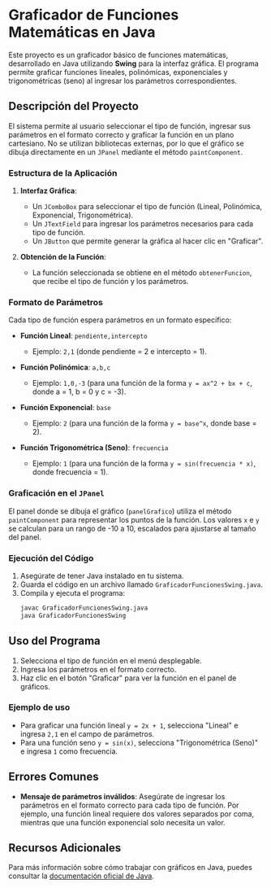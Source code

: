 
# Graficador de Funciones Matemáticas en Java

Este proyecto es un graficador básico de funciones matemáticas, desarrollado en Java utilizando **Swing** para la interfaz gráfica. El programa permite graficar funciones lineales, polinómicas, exponenciales y trigonométricas (seno) al ingresar los parámetros correspondientes.

## Descripción del Proyecto

El sistema permite al usuario seleccionar el tipo de función, ingresar sus parámetros en el formato correcto y graficar la función en un plano cartesiano. No se utilizan bibliotecas externas, por lo que el gráfico se dibuja directamente en un `JPanel` mediante el método `paintComponent`.

### Estructura de la Aplicación

1. **Interfaz Gráfica**:
   - Un `JComboBox` para seleccionar el tipo de función (Lineal, Polinómica, Exponencial, Trigonométrica).
   - Un `JTextField` para ingresar los parámetros necesarios para cada tipo de función.
   - Un `JButton` que permite generar la gráfica al hacer clic en "Graficar".

2. **Obtención de la Función**:
   - La función seleccionada se obtiene en el método `obtenerFuncion`, que recibe el tipo de función y los parámetros.

### Formato de Parámetros

Cada tipo de función espera parámetros en un formato específico:

- **Función Lineal**: `pendiente,intercepto`
  - Ejemplo: `2,1` (donde pendiente = 2 e intercepto = 1).

- **Función Polinómica**: `a,b,c`
  - Ejemplo: `1,0,-3` (para una función de la forma `y = ax^2 + bx + c`, donde a = 1, b = 0 y c = -3).

- **Función Exponencial**: `base`
  - Ejemplo: `2` (para una función de la forma `y = base^x`, donde base = 2).

- **Función Trigonométrica (Seno)**: `frecuencia`
  - Ejemplo: `1` (para una función de la forma `y = sin(frecuencia * x)`, donde frecuencia = 1).

### Graficación en el `JPanel`

El panel donde se dibuja el gráfico (`panelGrafico`) utiliza el método `paintComponent` para representar los puntos de la función. Los valores `x` e `y` se calculan para un rango de -10 a 10, escalados para ajustarse al tamaño del panel.

### Ejecución del Código

1. Asegúrate de tener Java instalado en tu sistema.
2. Guarda el código en un archivo llamado `GraficadorFuncionesSwing.java`.
3. Compila y ejecuta el programa:
   ```bash
   javac GraficadorFuncionesSwing.java
   java GraficadorFuncionesSwing
   ```

## Uso del Programa

1. Selecciona el tipo de función en el menú desplegable.
2. Ingresa los parámetros en el formato correcto.
3. Haz clic en el botón "Graficar" para ver la función en el panel de gráficos.

### Ejemplo de uso

- Para graficar una función lineal `y = 2x + 1`, selecciona "Lineal" e ingresa `2,1` en el campo de parámetros.
- Para una función seno `y = sin(x)`, selecciona "Trigonométrica (Seno)" e ingresa `1` como frecuencia.

## Errores Comunes

- **Mensaje de parámetros inválidos**: Asegúrate de ingresar los parámetros en el formato correcto para cada tipo de función. Por ejemplo, una función lineal requiere dos valores separados por coma, mientras que una función exponencial solo necesita un valor.

## Recursos Adicionales

Para más información sobre cómo trabajar con gráficos en Java, puedes consultar la [documentación oficial de Java](https://docs.oracle.com/javase/tutorial/2d/index.html).
